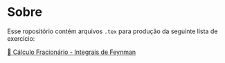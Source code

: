 # Sobre

Esse ropositório contém arquivos `.tex` para produção da seguinte lista de exercício:  

[:link: Cálculo Fracionário - Integrais de Feynman](icaro-freire.github.io/questao_integrais-feynman.pdf)
